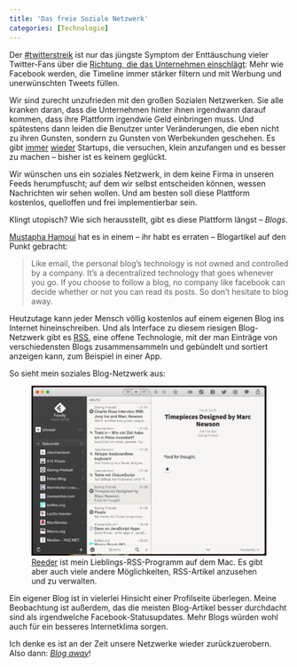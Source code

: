 ```yaml
---
title: 'Das freie Soziale Netzwerk'
categories: [Technologie]
---
```


Der [#twitterstreik](https://twitter.com/hashtag/twitterstreik) ist nur das jüngste Symptom der Enttäuschung vieler Twitter-Fans über die [Richtung, die das Unternehmen einschlägt](https://support.twitter.com/articles/495848-was-ist-eine-twitter-timeline#): Mehr wie Facebook werden, die Timeline immer stärker filtern und mit Werbung und unerwünschten Tweets füllen.

Wir sind zurecht unzufrieden mit den großen Sozialen Netzwerken. Sie alle kranken daran, dass die Unternehmen hinter ihnen irgendwann darauf kommen, dass ihre Plattform irgendwie Geld einbringen muss. Und spätestens dann leiden die Benutzer unter Veränderungen, die eben nicht zu ihren Gunsten, sondern zu Gunsten von Werbekunden geschehen. Es gibt [immer](https://app.net) [wieder](https://ello.co/) Startups, die versuchen, klein anzufangen und es besser zu machen – bisher ist es keinem geglückt.

Wir wünschen uns ein soziales Netzwerk, in dem keine Firma in unseren Feeds herumpfuscht; auf dem wir selbst entscheiden können, wessen Nachrichten wir sehen wollen. Und am besten soll diese Plattform kostenlos, quelloffen und frei implementierbar sein. 

Klingt utopisch? Wie sich herausstellt, gibt es diese Plattform längst – *Blogs*. 

[Mustapha Hamoui](http://mustapha.me/2014/08/blogs-are-cool-again/) hat es in einem – ihr habt es erraten – Blogartikel auf den Punkt gebracht:

>Like email, the personal blog’s technology is not owned and controlled by a company. It’s a decentralized technology that goes whenever you go. If you choose to follow a blog, no company like facebook can decide whether or not you can read its posts. So don’t hesitate to blog away.

Heutzutage kann jeder Mensch völlig kostenlos auf einem eigenen Blog ins Internet hineinschreiben. Und als Interface zu diesem riesigen Blog-Netzwerk gibt es [RSS](http://de.wikipedia.org/wiki/RSS), eine offene Technologie, mit der man Einträge von verschiedensten Blogs zusammensammeln und gebündelt und sortiert anzeigen kann, zum Beispiel in einer App.

So sieht mein soziales Blog-Netzwerk aus:

<figure><img src='/images/reeder.jpg' /><figcaption><a href="http://reederapp.com/">Reeder</a> ist mein Lieblings-RSS-Programm auf dem Mac. Es gibt aber auch viele andere Möglichkeiten, RSS-Artikel anzusehen und zu verwalten.</figcaption></figure>

Ein eigener Blog ist in vielerlei Hinsicht einer Profilseite überlegen. Meine Beobachtung ist außerdem, das die meisten Blog-Artikel besser durchdacht sind als irgendwelche Facebook-Statusupdates. Mehr Blogs würden wohl auch für ein besseres Internetklima sorgen.

Ich denke es ist an der Zeit unsere Netzwerke wieder zurückzuerobern. Also dann: *[Blog away](https://de.wordpress.com)*!